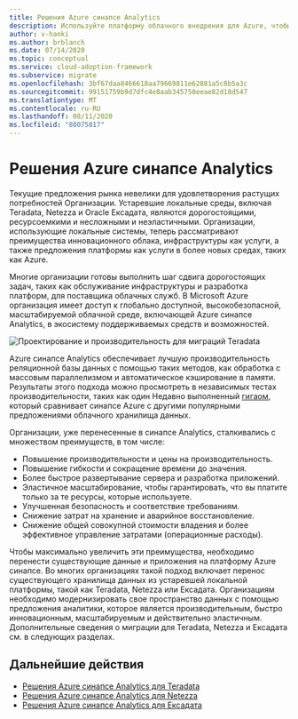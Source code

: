 ```yaml
---
title: Решения Azure синапсе Analytics
description: Используйте платформу облачного внедрения для Azure, чтобы узнать о решениях аналитики с Teradata, Netezza и Ексадата.
author: v-hanki
ms.author: brblanch
ms.date: 07/14/2020
ms.topic: conceptual
ms.service: cloud-adoption-framework
ms.subservice: migrate
ms.openlocfilehash: 3bf67daa8466618aa79669811e62881a5c8b5a3c
ms.sourcegitcommit: 99151759b9d7dfc4e8aab345750eeae82d18d547
ms.translationtype: MT
ms.contentlocale: ru-RU
ms.lasthandoff: 08/11/2020
ms.locfileid: "88075817"
---
```

<!-- cSpell:ignore Netezza Teradata Exadata Giga GigaOM MPP -->

# <a name="azure-synapse-analytics-solutions"></a>Решения Azure синапсе Analytics

Текущие предложения рынка невелики для удовлетворения растущих потребностей Организации. Устаревшие локальные среды, включая Teradata, Netezza и Oracle Ексадата, являются дорогостоящими, ресурсоемкими и несложными и неэластичными. Организации, использующие локальные системы, теперь рассматривают преимущества инновационного облака, инфраструктуры как услуги, а также предложения платформы как услуги в более новых средах, таких как Azure. 

Многие организации готовы выполнить шаг сдвига дорогостоящих задач, таких как обслуживание инфраструктуры и разработка платформ, для поставщика облачных служб. В Microsoft Azure организация имеет доступ к глобально доступной, высокобезопасной, масштабируемой облачной среде, включающей Azure синапсе Analytics, в экосистему поддерживаемых средств и возможностей.

![Проектирование и производительность для миграций Teradata](../../../_images/analytics/analytics-solutions-overview.png)

Azure синапсе Analytics обеспечивает лучшую производительность реляционной базы данных с помощью таких методов, как обработка с массовым параллелизмом и автоматическое кэширование в памяти. Результаты этого подхода можно просмотреть в независимых тестах производительности, таких как один Недавно выполненный [гигаом](https://gigaom.com), который сравнивает синапсе Azure с другими популярными предложениями облачного хранилища данных.

Организации, уже перенесенные в синапсе Analytics, сталкивались с множеством преимуществ, в том числе:

- Повышение производительности и цены на производительность.
- Повышение гибкости и сокращение времени до значения.
- Более быстрое развертывание сервера и разработка приложений.
- Эластичное масштабирование, чтобы гарантировать, что вы платите только за те ресурсы, которые используете.
- Улучшенная безопасность и соответствие требованиям.
- Снижение затрат на хранение и аварийное восстановление.
- Снижение общей совокупной стоимости владения и более эффективное управление затратами (операционные расходы).

Чтобы максимально увеличить эти преимущества, необходимо перенести существующие данные и приложения на платформу Azure синапсе. Во многих организациях такой подход включает перенос существующего хранилища данных из устаревшей локальной платформы, такой как Teradata, Netezza или Ексадата. Организациям необходимо модернизировать свое пространство данных с помощью предложения аналитики, которое является производительным, быстро инновационным, масштабируемым и действительно эластичным. Дополнительные сведения о миграции для Teradata, Netezza и Ексадата см. в следующих разделах.

## <a name="next-steps"></a>Дальнейшие действия

- [Решения Azure синапсе Analytics для Teradata](./analytics-solutions-teradata.md)
- [Решения Azure синапсе Analytics для Netezza](./analytics-solutions-netezza.md)
- [Решения Azure синапсе Analytics для Ексадата](./analytics-solutions-exadata.md)

